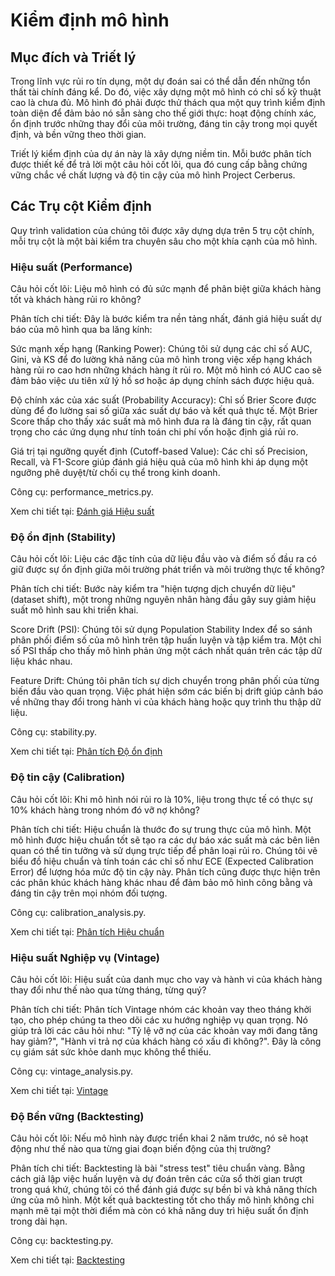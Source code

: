 # **Kiểm định mô hình**

## **Mục đích và Triết lý**
Trong lĩnh vực rủi ro tín dụng, một dự đoán sai có thể dẫn đến những tổn thất tài chính đáng kể. Do đó, việc xây dựng một mô hình có chỉ số kỹ thuật cao là chưa đủ. Mô hình đó phải được thử thách qua một quy trình kiểm định toàn diện để đảm bảo nó sẵn sàng cho thế giới thực: hoạt động chính xác, ổn định trước những thay đổi của môi trường, đáng tin cậy trong mọi quyết định, và bền vững theo thời gian.

Triết lý kiểm định của dự án này là xây dựng niềm tin. Mỗi bước phân tích được thiết kế để trả lời một câu hỏi cốt lõi, qua đó cung cấp bằng chứng vững chắc về chất lượng và độ tin cậy của mô hình Project Cerberus.

## **Các Trụ cột Kiểm định**
Quy trình validation của chúng tôi được xây dựng dựa trên 5 trụ cột chính, mỗi trụ cột là một bài kiểm tra chuyên sâu cho một khía cạnh của mô hình.

### **Hiệu suất (Performance)**
Câu hỏi cốt lõi: Liệu mô hình có đủ sức mạnh để phân biệt giữa khách hàng tốt và khách hàng rủi ro không?

Phân tích chi tiết: Đây là bước kiểm tra nền tảng nhất, đánh giá hiệu suất dự báo của mô hình qua ba lăng kính:

Sức mạnh xếp hạng (Ranking Power): Chúng tôi sử dụng các chỉ số AUC, Gini, và KS để đo lường khả năng của mô hình trong việc xếp hạng khách hàng rủi ro cao hơn những khách hàng ít rủi ro. Một mô hình có AUC cao sẽ đảm bảo việc ưu tiên xử lý hồ sơ hoặc áp dụng chính sách được hiệu quả.

Độ chính xác của xác suất (Probability Accuracy): Chỉ số Brier Score được dùng để đo lường sai số giữa xác suất dự báo và kết quả thực tế. Một Brier Score thấp cho thấy xác suất mà mô hình đưa ra là đáng tin cậy, rất quan trọng cho các ứng dụng như tính toán chi phí vốn hoặc định giá rủi ro.

Giá trị tại ngưỡng quyết định (Cutoff-based Value): Các chỉ số Precision, Recall, và F1-Score giúp đánh giá hiệu quả của mô hình khi áp dụng một ngưỡng phê duyệt/từ chối cụ thể trong kinh doanh.

Công cụ: performance_metrics.py.

Xem chi tiết tại: [Đánh giá Hiệu suất](./performance.md)

### **Độ ổn định (Stability)**
Câu hỏi cốt lõi: Liệu các đặc tính của dữ liệu đầu vào và điểm số đầu ra có giữ được sự ổn định giữa môi trường phát triển và môi trường thực tế không?

Phân tích chi tiết: Bước này kiểm tra "hiện tượng dịch chuyển dữ liệu" (dataset shift), một trong những nguyên nhân hàng đầu gây suy giảm hiệu suất mô hình sau khi triển khai.

Score Drift (PSI): Chúng tôi sử dụng Population Stability Index để so sánh phân phối điểm số của mô hình trên tập huấn luyện và tập kiểm tra. Một chỉ số PSI thấp cho thấy mô hình phản ứng một cách nhất quán trên các tập dữ liệu khác nhau.

Feature Drift: Chúng tôi phân tích sự dịch chuyển trong phân phối của từng biến đầu vào quan trọng. Việc phát hiện sớm các biến bị drift giúp cảnh báo về những thay đổi trong hành vi của khách hàng hoặc quy trình thu thập dữ liệu.

Công cụ: stability.py.

Xem chi tiết tại: [Phân tích Độ ổn định](./stability.md)

### **Độ tin cậy (Calibration)**
Câu hỏi cốt lõi: Khi mô hình nói rủi ro là 10%, liệu trong thực tế có thực sự 10% khách hàng trong nhóm đó vỡ nợ không?

Phân tích chi tiết: Hiệu chuẩn là thước đo sự trung thực của mô hình. Một mô hình được hiệu chuẩn tốt sẽ tạo ra các dự báo xác suất mà các bên liên quan có thể tin tưởng và sử dụng trực tiếp để phân loại rủi ro. Chúng tôi vẽ biểu đồ hiệu chuẩn và tính toán các chỉ số như ECE (Expected Calibration Error) để lượng hóa mức độ tin cậy này. Phân tích cũng được thực hiện trên các phân khúc khách hàng khác nhau để đảm bảo mô hình công bằng và đáng tin cậy trên mọi nhóm đối tượng.

Công cụ: calibration_analysis.py.

Xem chi tiết tại: [Phân tích Hiệu chuẩn](./calibration.md)

### **Hiệu suất Nghiệp vụ (Vintage)**
Câu hỏi cốt lõi: Hiệu suất của danh mục cho vay và hành vi của khách hàng thay đổi như thế nào qua từng tháng, từng quý?

Phân tích chi tiết: Phân tích Vintage nhóm các khoản vay theo tháng khởi tạo, cho phép chúng ta theo dõi các xu hướng nghiệp vụ quan trọng. Nó giúp trả lời các câu hỏi như: "Tỷ lệ vỡ nợ của các khoản vay mới đang tăng hay giảm?", "Hành vi trả nợ của khách hàng có xấu đi không?". Đây là công cụ giám sát sức khỏe danh mục không thể thiếu.

Công cụ: vintage_analysis.py.

Xem chi tiết tại: [Vintage](./vintage.md)

### **Độ Bền vững (Backtesting)**
Câu hỏi cốt lõi: Nếu mô hình này được triển khai 2 năm trước, nó sẽ hoạt động như thế nào qua từng giai đoạn biến động của thị trường?

Phân tích chi tiết: Backtesting là bài "stress test" tiêu chuẩn vàng. Bằng cách giả lập việc huấn luyện và dự đoán trên các cửa sổ thời gian trượt trong quá khứ, chúng tôi có thể đánh giá được sự bền bỉ và khả năng thích ứng của mô hình. Một kết quả backtesting tốt cho thấy mô hình không chỉ mạnh mẽ tại một thời điểm mà còn có khả năng duy trì hiệu suất ổn định trong dài hạn.

Công cụ: backtesting.py.

Xem chi tiết tại: [Backtesting](./backtesting.md)